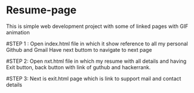 # Resume-page
This is simple  web development project with some of linked pages with GIF animation

#STEP 1 :
Open index.html file in which it show reference to all my personal Github and Gmail 
Have next buttom to navigate to next page

#STEP 2:
Open nxt.html file in which my resume with all details  and having Exit button, back button  with link of guthub and hackerrank.

#STEP 3:
Next is exit.html page which is link to support mail and contact details
